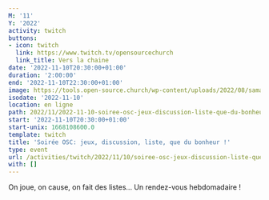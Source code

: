 ```yaml
---
M: '11'
Y: '2022'
activity: twitch
buttons:
- icon: twitch
  link: https://www.twitch.tv/opensourcechurch
  link_title: Vers la chaine
date: '2022-11-10T20:30:00+01:00'
duration: '2:00:00'
end: '2022-11-10T22:30:00+01:00'
image: https://tools.open-source.church/wp-content/uploads/2022/08/samantha-gades-LA6XfeVI5_c-unsplash-scaled.jpg
isodate: '2022-11-10'
location: en ligne
path: 2022/11/2022-11-10-soiree-osc-jeux-discussion-liste-que-du-bonheur.md
start: '2022-11-10T20:30:00+01:00'
start-unix: 1668108600.0
template: twitch
title: 'Soirée OSC: jeux, discussion, liste, que du bonheur !'
type: event
url: /activities/twitch/2022/11/10/soiree-osc-jeux-discussion-liste-que-du-bonheur
with: []
---
```

On joue, on cause, on fait des listes... Un rendez-vous hebdomadaire !